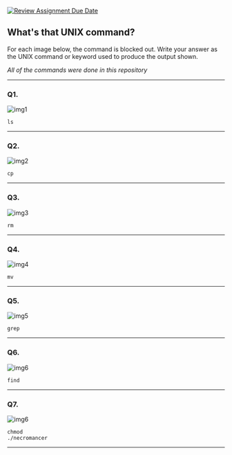 [![Review Assignment Due Date](https://classroom.github.com/assets/deadline-readme-button-22041afd0340ce965d47ae6ef1cefeee28c7c493a6346c4f15d667ab976d596c.svg)](https://classroom.github.com/a/yi0reT4Z)
## What's that UNIX command?

For each image below, the command is blocked out. Write your answer as the UNIX command or keyword used to produce the output shown.

*All of the commands were done in this repository*

--- 


### Q1.
![img1](imgs/img1.png)

```
ls
```
--- 

### Q2.
![img2](imgs/img2.png)

```
cp
```
--- 

### Q3.
![img3](imgs/img3.png)

```
rm
```
--- 

### Q4.
![img4](imgs/img4.png)

```
mv
```
--- 

### Q5.
![img5](imgs/img5.png)

```
grep
```
--- 

### Q6.
![img6](imgs/img6.png)

```
find
```
--- 

### Q7.
![img6](imgs/img7.png)

```
chmod
./necromancer
```
--- 
